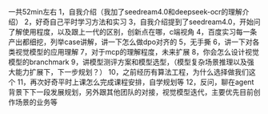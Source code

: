一共52min左右
1，自我介绍（我加了seedream4.0和deepseek-ocr的理解介绍）
2，好奇自己平时学习方法和实习
3，自我介绍提到了seedream4.0，开始问了解使用程度，以及跟上一代的区别，创新点在哪，c端视角
4，百度实习每一条产出都细挖，列举case讲解，讲一下怎么做dpo对齐的
5，无手撕
6，讲一下对各类视觉模型的应用理解
7，对于mcp的理解程度，未来扩展
8，你会怎么设计视觉模型的branchmark
9，讲模型测评方案和模型选型，（模型复杂场景推理以及强大能力扩展下，下一步规划？）
10，之前经历有算法工程，为什么选择做我们这个
11，再次好奇平时上课怎么完成课程安排，自学规划等
12，反问，聊在agent背景下下一段发展规划，另外跟其他团队的对接，视觉模型迭代，主要优先目前创作场景的业务等